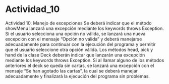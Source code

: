 # Actividad_10
Actividad 10. Manejo de excepciones
Se deberá indicar que el método showMenu lanzará una excepción mediante los keywords throws Exception.
Si el usuario selecciona una opción no válida, se lanzará una nueva excepción con el mensaje “Opción no válida” y deberá manejarse adecuadamente para continuar con la ejecución del programa y permitir que el usuario seleccione otra opción válida.
Los métodos head, pick y hand de la clase Deck deberán indicar que lanzarán una excepción mediante los keywords throws Exception.
Si al llamar alguno de los métodos anteriores el deck se queda sin cartas, se lanzará una excepción con el mensaje “Se han agotado las cartas”, la cual se deberá manejar adecuadamente y finalizará la ejecución del programa sin problemas.
